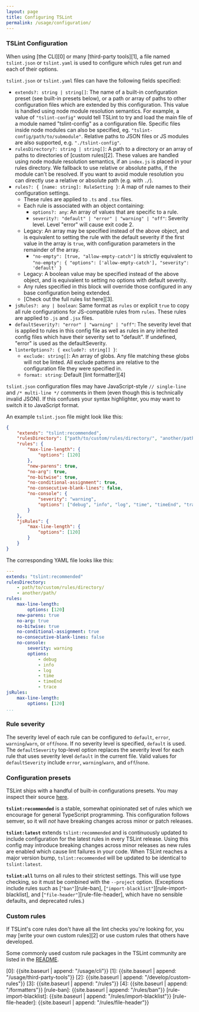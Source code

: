 ```yaml
---
layout: page
title: Configuring TSLint
permalink: /usage/configuration/
---
```


### TSLint Configuration

When using [the CLI][0] or many [third-party tools][1], a file named `tslint.json` or `tslint.yaml` is used to
configure which rules get run and each of their options.

`tslint.json` or `tslint.yaml` files can have the following fields specified:

-   `extends?: string | string[]`:
    The name of a built-in configuration preset (see built-in presets below), or a path or
    array of paths to other configuration files which are extended by this configuration.
    This value is handled using node module resolution semantics.
    For example, a value of `"tslint-config"` would tell TSLint to try and load the main file of a module
    named "tslint-config" as a configuration file. Specific files inside node modules can also be
    specified, eg. `"tslint-config/path/to/submodule"`. Relative paths to JSON files or JS modules
    are also supported, e.g. `"./tslint-config"`.
-   `rulesDirectory?: string | string[]`:
    A path to a directory or an array of paths to directories of [custom rules][2]. These values are handled using node module resolution semantics, if an `index.js` is placed in your rules directory. We fallback to use relative or absolute paths, if the module can't be resolved. If you want to avoid module resolution you can directly use a relative or absolute path (e.g. with `./`).
-   `rules?: { [name: string]: RuleSetting }`: A map of rule names to their configuration settings.
    -   These rules are applied to `.ts` and `.tsx` files.
    -   Each rule is associated with an object containing:
        -   `options?: any`: An array of values that are specific to a rule.
        -   `severity?: "default" | "error" | "warning" | "off"`: Severity level. Level "error" will cause exit code 2.
    -   Legacy: An array may be specified instead of the above object, and is equivalent to setting the rule with the default severity if the first value in the array is `true`, with configuration parameters in the remainder of the array.
        -   `"no-empty": [true, "allow-empty-catch"]` is strictly equivalent to `"no-empty": { "options": ['allow-empty-catch'], "severity": 'default' }`
    -   Legacy: A boolean value may be specified instead of the above object, and is equivalent to setting no options with default severity.
    -   Any rules specified in this block will override those configured in any base configuration being extended.
    -   [Check out the full rules list here][3].
-   `jsRules?: any | boolean`: Same format as `rules` or explicit `true` to copy all rule configurations for JS-compatible rules from `rules`. These rules are applied to `.js` and `.jsx` files.
-   `defaultSeverity?: "error" | "warning" | "off"`: The severity level that is applied to rules in this config file as well as rules in any inherited config files which have their severity set to "default". If undefined, "error" is used as the defaultSeverity.
-   `linterOptions?: { exclude?: string[] }`:
    -   `exclude: string[]`: An array of globs. Any file matching these globs will not be linted. All exclude patterns are relative to the configuration file they were specified in.
    -   `format: string`: Default [lint formatter][4]

`tslint.json` configuration files may have JavaScript-style `// single-line` and `/* multi-line */` comments in them (even though this is technically invalid JSON). If this confuses your syntax highlighter, you may want to switch it to JavaScript format.

An example `tslint.json` file might look like this:

```json
{
    "extends": "tslint:recommended",
    "rulesDirectory": ["path/to/custom/rules/directory/", "another/path/"],
    "rules": {
        "max-line-length": {
            "options": [120]
        },
        "new-parens": true,
        "no-arg": true,
        "no-bitwise": true,
        "no-conditional-assignment": true,
        "no-consecutive-blank-lines": false,
        "no-console": {
            "severity": "warning",
            "options": ["debug", "info", "log", "time", "timeEnd", "trace"]
        }
    },
    "jsRules": {
        "max-line-length": {
            "options": [120]
        }
    }
}
```

The corresponding YAML file looks like this:

```yaml
---
extends: "tslint:recommended"
rulesDirectory:
    - path/to/custom/rules/directory/
    - another/path/
rules:
    max-line-length:
        options: [120]
    new-parens: true
    no-arg: true
    no-bitwise: true
    no-conditional-assignment: true
    no-consecutive-blank-lines: false
    no-console:
        severity: warning
        options:
            - debug
            - info
            - log
            - time
            - timeEnd
            - trace
jsRules:
    max-line-length:
        options: [120]
...
```

### Rule severity

The severity level of each rule can be configured to `default`, `error`, `warning`/`warn`, or `off`/`none`. If no severity level is specified, `default` is used. The `defaultSeverity` top-level option replaces the severity level for each rule that uses severity level `default` in the current file. Valid values for `defaultSeverity` include `error`, `warning`/`warn`, and `off`/`none`.

### Configuration presets

TSLint ships with a handful of built-in configurations presets. You may inspect their source [here](https://github.com/palantir/tslint/tree/master/src/configs).

**`tslint:recommended`** is a stable, somewhat opinionated set of rules which we encourage for general TypeScript programming. This configuration follows semver, so it will _not_ have breaking changes across minor or patch releases.

**`tslint:latest`** extends `tslint:recommended` and is continuously updated to include configuration for the latest rules in every TSLint release. Using this config may introduce breaking changes across minor releases as new rules are enabled which cause lint failures in your code. When TSLint reaches a major version bump, `tslint:recommended` will be updated to be identical to `tslint:latest`.

**`tslint:all`** turns on all rules to their strictest settings. This will use type checking, so it must be combined with the `--project` option.
(Exceptions include rules such as [`"ban"`][rule-ban], [`"import-blacklist"`][rule-import-blacklist], and [`"file-header"`][rule-file-header], which have no sensible defaults, and deprecated rules.)

### Custom rules

If TSLint's core rules don't have all the lint checks you're looking for,
you may [write your own custom rules][2] or use custom rules that others have developed.

Some commonly used custom rule packages in the TSLint community are listed in the
[README](https://github.com/palantir/tslint/blob/master/README.md).

[0]: {{site.baseurl | append: "/usage/cli"}}
[1]: {{site.baseurl | append: "/usage/third-party-tools"}}
[2]: {{site.baseurl | append: "/develop/custom-rules"}}
[3]: {{site.baseurl | append: "/rules"}}
[4]: {{site.baseurl | append: "/formatters"}}
[rule-ban]: {{site.baseurl | append: "/rules/ban"}}
[rule-import-blacklist]: {{site.baseurl | append: "/rules/import-blacklist"}}
[rule-file-header]: {{site.baseurl | append: "/rules/file-header"}}
